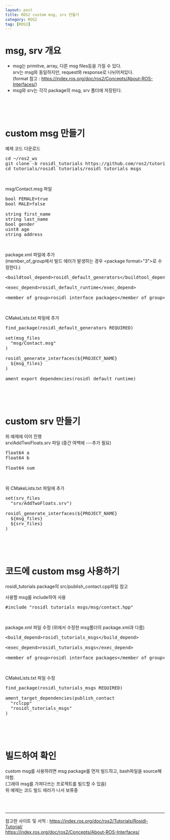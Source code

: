 ```yaml
---
layout: post
title: ROS2 custom msg, srv 만들기
category: ROS2
tag: [ROS2]
---
```


# msg, srv 개요

- msg는 primitve, array, 다른 msg files등을 가질 수 있다.<br>srv는 msg와 동일하지만, request와 response로 나뉘어져있다.<br>
(format 참고 : https://index.ros.org/doc/ros2/Concepts/About-ROS-Interfaces/)
- msg와 srv는 각각 package의 msg, srv 폴더에 저장된다.

<br>
<br>
<br>

# custom msg 만들기

예제 코드 다운로드
<pre class="prettyprint">
cd ~/ros2_ws
git clone -b rosidl_tutorials https://github.com/ros2/tutorials.git
cd tutorials/rosidl_tutorials/rosidl_tutorials_msgs
</pre>

<br>

msg/Contact.msg 파일
<pre class="prettyprint">
bool FEMALE=true
bool MALE=false

string first_name
string last_name
bool gender
uint8 age
string address
</pre>

<br>

package.xml 파일에 추가<br>
(member_of_group에서 빌드 에러가 발생하는 경우 &lt;package format="3"&gt;로 수정한다.)
<pre class="prettyprint">
&lt;buildtool_depend&gt;rosidl_default_generators&lt;/buildtool_depend&gt;

&lt;exec_depend&gt;rosidl_default_runtime&lt;/exec_depend&gt;

&lt;member_of_group&gt;rosidl_interface_packages&lt;/member_of_group&gt;
</pre>

<br>

CMakeLists.txt 파일에 추가
<pre class="prettyprint">
find_package(rosidl_default_generators REQUIRED)

set(msg_files
  "msg/Contact.msg"
)

rosidl_generate_interfaces(${PROJECT_NAME}
  ${msg_files}
)

ament_export_dependencies(rosidl_default_runtime)
</pre>

<br>
<br>
<br>

# custom srv 만들기

위 예제에 이어 진행<br>
srv/AddTwoFloats.srv 파일 (중간 여백에 ---추가 필요)
<pre class="prettyprint">
float64 a
float64 b

float64 sum
</pre>

<br>

위 CMakeLists.txt 파일에 추가
<pre class="prettyprint">
set(srv_files
  "srv/AddTwoFloats.srv")

rosidl_generate_interfaces(${PROJECT_NAME}
  ${msg_files}
  ${srv_files}
)
</pre>

<br>
<br>
<br>

# 코드에 custom msg 사용하기

rosidl_tutorials package의 src/publish_contact.cpp파일 참고<br>

사용할 msg를 include하여 사용
<pre class="prettyprint">
#include "rosidl_tutorials_msgs/msg/contact.hpp"
</pre>

<br>

package.xml 파일 수정 (위에서 수정한 msg폴더의 package.xml과 다름)
<pre class="prettyprint">
&lt;build_depend&gt;rosidl_tutorials_msgs&lt;/build_depend&gt;

&lt;exec_depend&gt;rosidl_tutorials_msgs&lt;/exec_depend&gt;

&lt;member_of_group&gt;rosidl_interface_packages&lt;/member_of_group&gt;
</pre>

<br>

CMakeLists.txt 파일 수정
<pre class="prettyprint">
find_package(rosidl_tutorials_msgs REQUIRED)

ament_target_dependencies(publish_contact
  "rclcpp"
  "rosidl_tutorials_msgs"
)
</pre>

<br>
<br>
<br>

# 빌드하여 확인

custom msg를 사용하려면 msg package를 먼저 빌드하고, bash파일을 source해야함.<br>
(그래야 msg를 가져다쓰는 프로젝트를 빌드할 수 있음)<br>
위 예제는 코드 빌드 에러가 나서 보류중

<br>
<br>

---
참고한 사이트 및 서적 : https://index.ros.org/doc/ros2/Tutorials/Rosidl-Tutorial/ <br>
https://index.ros.org/doc/ros2/Concepts/About-ROS-Interfaces/